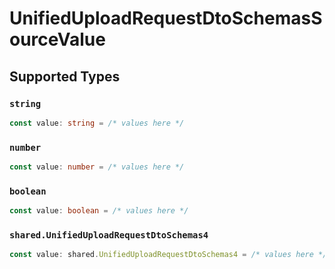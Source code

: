 # UnifiedUploadRequestDtoSchemasSourceValue


## Supported Types

### `string`

```typescript
const value: string = /* values here */
```

### `number`

```typescript
const value: number = /* values here */
```

### `boolean`

```typescript
const value: boolean = /* values here */
```

### `shared.UnifiedUploadRequestDtoSchemas4`

```typescript
const value: shared.UnifiedUploadRequestDtoSchemas4 = /* values here */
```

